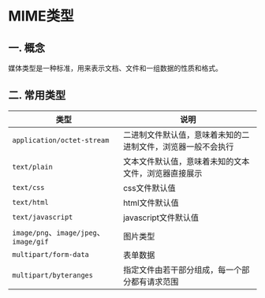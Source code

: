 # MIME类型
## 一. 概念
媒体类型是一种标准，用来表示文档、文件和一组数据的性质和格式。

## 二. 常用类型
| 类型 | 说明 |
| ----- | ----- |
| `application/octet-stream` | 二进制文件默认值，意味着未知的二进制文件，浏览器一般不会执行 |
| `text/plain` | 文本文件默认值，意味着未知的文本文件，浏览器直接展示 |
| `text/css` | css文件默认值 |
| `text/html` | html文件默认值 |
| `text/javascript` | javascript文件默认值 |
| `image/png`、`image/jpeg`、`image/gif` | 图片类型 |
| `multipart/form-data` | 表单数据 |
| `multipart/byteranges` | 指定文件由若干部分组成，每一个部分都有请求范围 |